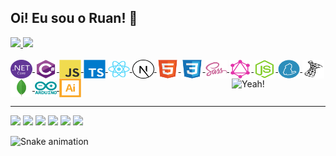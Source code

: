 ## Oi! Eu sou o Ruan! 👋

<!--
**RGalli/RGalli** is a ✨ _special_ ✨ repository because its `README.md` (this file) appears on your GitHub profile.

Here are some ideas to get you started:

- 🔭 I’m currently working on ...
- 🌱 I’m currently learning ...
- 👯 I’m looking to collaborate on ...
- 🤔 I’m looking for help with ...
- 💬 Ask me about ...
- 📫 How to reach me: ...
- 😄 Pronouns: ...
- ⚡ Fun fact: ...
-->

<div>
  <a href="https://github.com/RGalli">
  <img height="180em" src="https://github-readme-stats.vercel.app/api?username=RGalli&show_icons=true&theme=tokyonight&include_all_commits=true&count_private=true"/>
  <img height="180em" src="https://github-readme-stats.vercel.app/api/top-langs/?username=RGalli&layout=compact&theme=tokyonight&langs_count=8"/>
</div>
<div style="display: inline_block"><br>  
  <img align="center" alt=".Net Core" height="30" width="35" src="https://raw.githubusercontent.com/devicons/devicon/master/icons/dotnetcore/dotnetcore-original.svg">
  <img align="center" alt="Csharp" height="30" width="35" src="https://raw.githubusercontent.com/devicons/devicon/master/icons/csharp/csharp-original.svg">
  <img align="center" alt="Javascript" height="30" width="35" src="https://raw.githubusercontent.com/devicons/devicon/master/icons/javascript/javascript-original.svg">
  <img align="center" alt="Typescript" height="30" width="35" src="https://raw.githubusercontent.com/devicons/devicon/master/icons/typescript/typescript-original.svg">
  <img align="center" alt="React.js" height="30" width="35" src="https://raw.githubusercontent.com/devicons/devicon/master/icons/react/react-original.svg">
  <img align="center" alt="Next.js" height="30" width="35" src="https://raw.githubusercontent.com/devicons/devicon/master/icons/nextjs/nextjs-line.svg">
  <img align="center" alt="HTML" height="30" width="35" src="https://raw.githubusercontent.com/devicons/devicon/master/icons/html5/html5-original.svg">
  <img align="center" alt="CSS" height="30" width="35" src="https://raw.githubusercontent.com/devicons/devicon/master/icons/css3/css3-original.svg">
  <img align="center" alt="Sass" height="30" width="35" src="https://raw.githubusercontent.com/devicons/devicon/master/icons/sass/sass-original.svg">
  <img align="center" alt="GraphQL" height="30" width="35" src="https://raw.githubusercontent.com/devicons/devicon/master/icons/graphql/graphql-plain.svg">
  <img align="center" alt="Node.js" height="30" width="35" src="https://raw.githubusercontent.com/devicons/devicon/master/icons/nodejs/nodejs-original.svg">
  <img align="center" alt="Yarn" height="30" width="35" src="https://raw.githubusercontent.com/devicons/devicon/master/icons/yarn/yarn-original.svg">
  <img align="center" alt="Microsoft SQL Server" height="30" width="35" src="https://raw.githubusercontent.com/devicons/devicon/master/icons/microsoftsqlserver/microsoftsqlserver-plain.svg">
  <img align="center" alt="MongoDB" height="30" width="35" src="https://raw.githubusercontent.com/devicons/devicon/master/icons/mongodb/mongodb-original.svg">
  <img align="center" alt="Arduino" height="30" width="35" src="https://raw.githubusercontent.com/devicons/devicon/master/icons/arduino/arduino-original-wordmark.svg">
  <img align="center" alt="Illustrator" height="30" width="35" src="https://raw.githubusercontent.com/devicons/devicon/master/icons/illustrator/illustrator-line.svg">
  <img align="right" alt="Yeah!" width="150" src="https://media.giphy.com/media/cXblnKXr2BQOaYnTni/giphy.gif">
</div>

---

<div>
  <a href="https://www.linkedin.com/in/ruangalli" target="_blank"><img src="https://img.shields.io/badge/LinkedIn-0077B5?style=for-the-badge&logo=linkedin&logoColor=white" target="_blank"></a>
  <a href="https://www.facebook.com/RuanHSGalli" target="_blank"><img src="https://img.shields.io/badge/Facebook-1877F2?style=for-the-badge&logo=facebook&logoColor=white" target="_blank"></a>
   <a href="https://open.spotify.com/user/22rvzd4tdjrkzo3eqzwohw7ty" target="_blank"><img src="https://img.shields.io/badge/Spotify-1ED760?&style=for-the-badge&logo=spotify&logoColor=white" target="_blank"></a>
  <a href="https://instagram.com/ruangalli" target="_blank"><img src="https://img.shields.io/badge/Instagram-E4405F?style=for-the-badge&logo=instagram&logoColor=white" target="_blank"></a>
  <a href="https://gitlab.com/Ruan.Galli"><img src="https://img.shields.io/badge/GitLab-330F63?style=for-the-badge&logo=gitlab&logoColor=white" target="_blank"></a>
  	<a href="https://www.twitch.tv/ruanhsg" target="_blank"><img src="https://img.shields.io/badge/Twitch-9146FF?style=for-the-badge&logo=twitch&logoColor=white" target="_blank"></a>  
  
  ![Snake animation](https://github.com/RGalli/RGalli/blob/output/github-contribution-grid-snake.svg)
</div>
